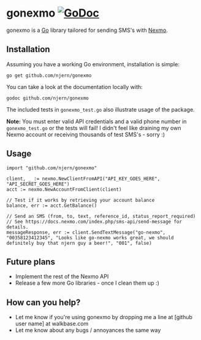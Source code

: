 # gonexmo [![GoDoc](https://godoc.org/github.com/njern/gonexmo?status.png)](https://godoc.org/github.com/njern/gonexmo)

gonexmo is a [Go](http://golang.org/) library tailored for sending SMS's with [Nexmo](https://www.nexmo.com/).


## Installation

Assuming you have a working Go environment, installation is simple:

    go get github.com/njern/gonexmo

You can take a look at the documentation locally with:

	godoc github.com/njern/gonexmo

The included tests in `gonexmo_test.go` also illustrate usage of the package.

**Note:** You must enter valid API credentials and a valid phone number in `gonexmo_test.go` or the tests will fail! I didn't feel like draining my own Nexmo account or receiving thousands of test SMS's - sorry :)


## Usage
    import "github.com/njern/gonexmo"

    client, _ := nexmo.NewClientFromAPI("API_KEY_GOES_HERE", "API_SECRET_GOES_HERE")
    acct := nexmo.NewAccountFromClient(client)

    // Test if it works by retrieving your account balance
    balance, err := acct.GetBalance()

    // Send an SMS (from, to, text, reference_id, status_report_required)
    // See https://docs.nexmo.com/index.php/sms-api/send-message for details.
    messageResponse, err := client.SendTextMessage("go-nexmo", "00358123412345", "Looks like go-nexmo works great, we should definitely buy that njern guy a beer!", "001", false)

## Future plans

* Implement the rest of the Nexmo API
* Release a few more Go libraries - once I clean them up :)

## How can you help?

* Let me know if you're using gonexmo by dropping me a line at [github user name] at walkbase.com
* Let me know about any bugs / annoyances the same way
